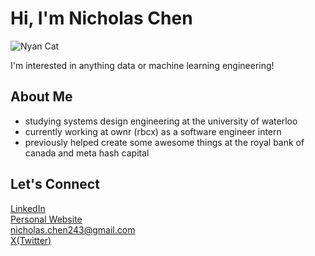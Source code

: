 # Hi, I'm Nicholas Chen  
![Nyan Cat](https://www.icegif.com/wp-content/uploads/2024/09/nyan-cat-icegif-10.gif)


I'm interested in anything data or machine learning engineering!

## About Me  
- studying systems design engineering at the university of waterloo
- currently working at ownr (rbcx) as a software engineer intern
- previously helped create some awesome things at the royal bank of canada and meta hash capital

## Let's Connect  

[LinkedIn](https://www.linkedin.com/in/nicholas-chen-85886726a/)  
[Personal Website](https://nicholas-personal-website-eta.vercel.app)  
[nicholas.chen243@gmail.com](mailto:nicholas.chen243@gmail.com)  
[X(Twitter)](https://x.com/nicholaschen__)
